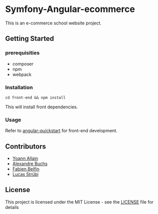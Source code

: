 # Symfony-Angular-ecommerce

This is an e-commerce school website project. 

## Getting Started
### prerequisities
* composer
* npm
* webpack

### Installation
`cd front-end && npm install`

This will install front dependencies.

### Usage
Refer to [angular-quickstart](https://github.com/strubix/angular-quickstart) for front-end development.

## Contributors
* [Yoann Allain](https://github.com/yoan-aln)
* [Alexandre Buchs](https://github.com/buuchs)
* [Fabien Belfin](https://github.com/fabouz)
* [Lucas Strübi](https://github.com/strubix)

## License
This project is licensed under the MIT License - see the [LICENSE](LICENSE) file for details

